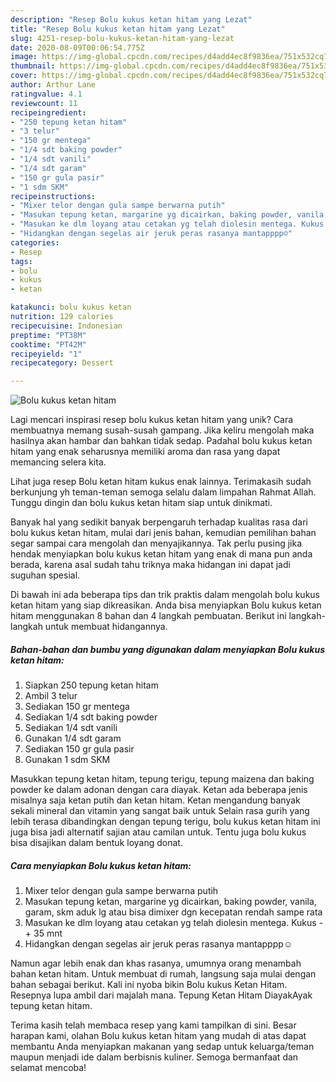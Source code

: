 ```yaml
---
description: "Resep Bolu kukus ketan hitam yang Lezat"
title: "Resep Bolu kukus ketan hitam yang Lezat"
slug: 4251-resep-bolu-kukus-ketan-hitam-yang-lezat
date: 2020-08-09T00:06:54.775Z
image: https://img-global.cpcdn.com/recipes/d4add4ec8f9836ea/751x532cq70/bolu-kukus-ketan-hitam-foto-resep-utama.jpg
thumbnail: https://img-global.cpcdn.com/recipes/d4add4ec8f9836ea/751x532cq70/bolu-kukus-ketan-hitam-foto-resep-utama.jpg
cover: https://img-global.cpcdn.com/recipes/d4add4ec8f9836ea/751x532cq70/bolu-kukus-ketan-hitam-foto-resep-utama.jpg
author: Arthur Lane
ratingvalue: 4.1
reviewcount: 11
recipeingredient:
- "250 tepung ketan hitam"
- "3 telur"
- "150 gr mentega"
- "1/4 sdt baking powder"
- "1/4 sdt vanili"
- "1/4 sdt garam"
- "150 gr gula pasir"
- "1 sdm SKM"
recipeinstructions:
- "Mixer telor dengan gula sampe berwarna putih"
- "Masukan tepung ketan, margarine yg dicairkan, baking powder, vanila, garam, skm aduk lg atau bisa dimixer dgn kecepatan rendah sampe rata"
- "Masukan ke dlm loyang atau cetakan yg telah diolesin mentega. Kukus -+ 35 mnt"
- "Hidangkan dengan segelas air jeruk peras rasanya mantapppp☺️"
categories:
- Resep
tags:
- bolu
- kukus
- ketan

katakunci: bolu kukus ketan 
nutrition: 129 calories
recipecuisine: Indonesian
preptime: "PT38M"
cooktime: "PT42M"
recipeyield: "1"
recipecategory: Dessert

---
```



![Bolu kukus ketan hitam](https://img-global.cpcdn.com/recipes/d4add4ec8f9836ea/751x532cq70/bolu-kukus-ketan-hitam-foto-resep-utama.jpg)

Lagi mencari inspirasi resep bolu kukus ketan hitam yang unik? Cara membuatnya memang susah-susah gampang. Jika keliru mengolah maka hasilnya akan hambar dan bahkan tidak sedap. Padahal bolu kukus ketan hitam yang enak seharusnya memiliki aroma dan rasa yang dapat memancing selera kita.

Lihat juga resep Bolu ketan hitam kukus enak lainnya. Terimakasih sudah berkunjung yh teman-teman semoga selalu dalam limpahan Rahmat Allah. Tunggu dingin dan bolu kukus ketan hitam siap untuk dinikmati.

Banyak hal yang sedikit banyak berpengaruh terhadap kualitas rasa dari bolu kukus ketan hitam, mulai dari jenis bahan, kemudian pemilihan bahan segar sampai cara mengolah dan menyajikannya. Tak perlu pusing jika hendak menyiapkan bolu kukus ketan hitam yang enak di mana pun anda berada, karena asal sudah tahu triknya maka hidangan ini dapat jadi suguhan spesial.


Di bawah ini ada beberapa tips dan trik praktis dalam mengolah bolu kukus ketan hitam yang siap dikreasikan. Anda bisa menyiapkan Bolu kukus ketan hitam menggunakan 8 bahan dan 4 langkah pembuatan. Berikut ini langkah-langkah untuk membuat hidangannya.

<!--inarticleads1-->

##### Bahan-bahan dan bumbu yang digunakan dalam menyiapkan Bolu kukus ketan hitam:

1. Siapkan 250 tepung ketan hitam
1. Ambil 3 telur
1. Sediakan 150 gr mentega
1. Sediakan 1/4 sdt baking powder
1. Sediakan 1/4 sdt vanili
1. Gunakan 1/4 sdt garam
1. Sediakan 150 gr gula pasir
1. Gunakan 1 sdm SKM


Masukkan tepung ketan hitam, tepung terigu, tepung maizena dan baking powder ke dalam adonan dengan cara diayak. Ketan ada beberapa jenis misalnya saja ketan putih dan ketan hitam. Ketan mengandung banyak sekali mineral dan vitamin yang sangat baik untuk Selain rasa gurih yang lebih terasa dibandingkan dengan tepung terigu, bolu kukus ketan hitam ini juga bisa jadi alternatif sajian atau camilan untuk. Tentu juga bolu kukus bisa disajikan dalam bentuk loyang donat. 

<!--inarticleads2-->

##### Cara menyiapkan Bolu kukus ketan hitam:

1. Mixer telor dengan gula sampe berwarna putih
1. Masukan tepung ketan, margarine yg dicairkan, baking powder, vanila, garam, skm aduk lg atau bisa dimixer dgn kecepatan rendah sampe rata
1. Masukan ke dlm loyang atau cetakan yg telah diolesin mentega. Kukus -+ 35 mnt
1. Hidangkan dengan segelas air jeruk peras rasanya mantapppp☺️


Namun agar lebih enak dan khas rasanya, umumnya orang menambah bahan ketan hitam. Untuk membuat di rumah, langsung saja mulai dengan bahan sebagai berikut. Kali ini nyoba bikin Bolu kukus Ketan Hitam. Resepnya lupa ambil dari majalah mana. Tepung Ketan Hitam DiayakAyak tepung ketan hitam. 

Terima kasih telah membaca resep yang kami tampilkan di sini. Besar harapan kami, olahan Bolu kukus ketan hitam yang mudah di atas dapat membantu Anda menyiapkan makanan yang sedap untuk keluarga/teman maupun menjadi ide dalam berbisnis kuliner. Semoga bermanfaat dan selamat mencoba!
